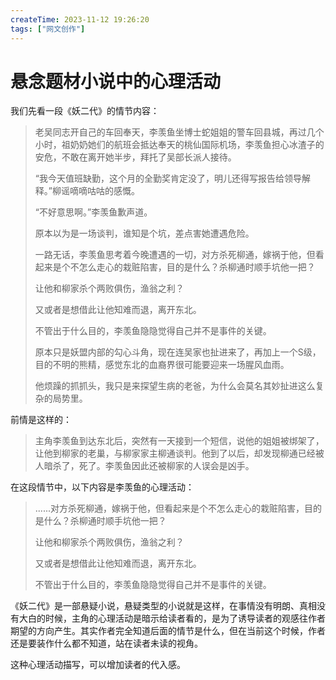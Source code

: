 ```yaml
---
createTime: 2023-11-12 19:26:20
tags: ["网文创作"]
---
```

# 悬念题材小说中的心理活动

我们先看一段《妖二代》的情节内容：

> 老吴同志开自己的车回奉天，李羡鱼坐博士蛇姐姐的警车回县城，再过几个小时，祖奶奶她们的航班会抵达奉天的桃仙国际机场，李羡鱼担心冰渣子的安危，不敢在离开她半步，拜托了吴部长派人接待。
>
>   “我今天值班缺勤，这个月的全勤奖肯定没了，明儿还得写报告给领导解释。”柳谣嘀嘀咕咕的感慨。
>
>   “不好意思啊。”李羡鱼歉声道。
>
>   原本以为是一场谈判，谁知是个坑，差点害她遭遇危险。
>
>   一路无话，李羡鱼思考着今晚遭遇的一切，对方杀死柳通，嫁祸于他，但看起来是个不怎么走心的栽赃陷害，目的是什么？杀柳通时顺手坑他一把？
>
>   让他和柳家杀个两败俱伤，渔翁之利？
>
>   又或者是想借此让他知难而退，离开东北。
>
>   不管出于什么目的，李羡鱼隐隐觉得自己并不是事件的关键。
>
>   原本只是妖盟内部的勾心斗角，现在连吴家也扯进来了，再加上一个S级，目的不明的熊精，感觉东北的血裔界很可能要迎来一场腥风血雨。
>
>   他烦躁的抓抓头，我只是来探望生病的老爸，为什么会莫名其妙扯进这么复杂的局势里。

前情是这样的：

> 主角李羡鱼到达东北后，突然有一天接到一个短信，说他的姐姐被绑架了，让他到柳家的老巢，与柳家家主柳通谈判。他到了以后，却发现柳通已经被人暗杀了，死了。李羡鱼因此还被柳家的人误会是凶手。

在这段情节中，以下内容是李羡鱼的心理活动：

>  ......对方杀死柳通，嫁祸于他，但看起来是个不怎么走心的栽赃陷害，目的是什么？杀柳通时顺手坑他一把？
>
>   让他和柳家杀个两败俱伤，渔翁之利？
>
>   又或者是想借此让他知难而退，离开东北。
>
>   不管出于什么目的，李羡鱼隐隐觉得自己并不是事件的关键。

《妖二代》是一部悬疑小说，悬疑类型的小说就是这样，在事情没有明朗、真相没有大白的时候，主角的心理活动是暗示给读者看的，是为了诱导读者的观感往作者期望的方向产生。其实作者完全知道后面的情节是什么，但在当前这个时候，作者还是要装作什么都不知道，站在读者未读的视角。

这种心理活动描写，可以增加读者的代入感。